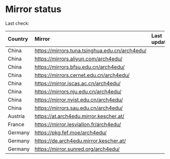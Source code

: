 <script src="./time.js"></script>
# Mirror status
Last check: <script type="text/javascript">localize(1728084056.9365685);</script>

|Country|Mirror|Last update|
|:------|:-----|:----------|
|China|https://mirrors.tuna.tsinghua.edu.cn/arch4edu/|<script type="text/javascript">localize(1728067386);</script>|
|China|https://mirrors.aliyun.com/arch4edu/|<script type="text/javascript">localize(1728024184);</script>|
|China|https://mirrors.bfsu.edu.cn/arch4edu/|<script type="text/javascript">localize(1728067386);</script>|
|China|https://mirrors.cernet.edu.cn/arch4edu/|<script type="text/javascript">localize(1728067386);</script>|
|China|https://mirror.iscas.ac.cn/arch4edu/|<script type="text/javascript">localize(1728067386);</script>|
|China|https://mirrors.nju.edu.cn/arch4edu/|<script type="text/javascript">localize(1727980864);</script>|
|China|https://mirror.nyist.edu.cn/arch4edu/|<script type="text/javascript">localize(1728024184);</script>|
|China|https://mirrors.sau.edu.cn/arch4edu/|<script type="text/javascript">localize(1728024184);</script>|
|Austria|https://at.arch4edu.mirror.kescher.at/|<script type="text/javascript">localize(1728067386);</script>|
|France|https://mirror.lesviallon.fr/arch4edu/|<script type="text/javascript">localize(1728024184);</script>|
|Germany|https://pkg.fef.moe/arch4edu/|<script type="text/javascript">localize(1728067386);</script>|
|Germany|https://de.arch4edu.mirror.kescher.at/|<script type="text/javascript">localize(1728067386);</script>|
|Germany|https://mirror.sunred.org/arch4edu/|<script type="text/javascript">localize(1728067386);</script>|

<script src="./tablefilter/tablefilter.js"></script>
<script src="./table.js"></script>